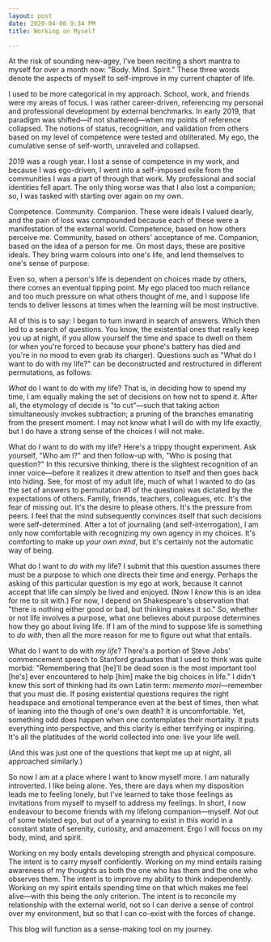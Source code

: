 ```yaml
---
layout: post
date: 2020-04-06 9:34 PM
title: Working on Myself

---
```

At the risk of sounding new-agey, I've been reciting a short mantra to myself for over a month now: "Body. Mind. Spirit." These three words denote the aspects of myself to self-improve in my current chapter of life.

I used to be more categorical in my approach. School, work, and friends were my areas of focus. I was rather career-driven, referencing my personal and professional development by external benchmarks. In early 2019, that paradigm was shifted—if not shattered—when my points of reference collapsed. The notions of status, recognition, and validation from others based on my level of competence were tested and obliterated. My ego, the cumulative sense of self-worth, unraveled and collapsed.

2019 was a rough year. I lost a sense of competence in my work, and because I was ego-driven, I went into a self-imposed exile from the communities I was a part of through that work. My professional and social identities fell apart. The only thing worse was that I also lost a companion; so, I was tasked with starting over again on my own.

Competence. Community. Companion. These were ideals I valued dearly, and the pain of loss was compounded because each of these were a manifestation of the external world. Competence, based on how others perceive me. Community, based on others' acceptance of me. Companion, based on the idea of a person for me. On most days, these are positive ideals. They bring warm colours into one's life, and lend themselves to one's sense of purpose.

Even so, when a person's life is dependent on choices made by others, there comes an eventual tipping point. My ego placed too much reliance and too much pressure on what others thought of me, and I suppose life tends to deliver lessons at times when the learning will be most instructive.

All of this is to say: I began to turn inward in search of answers. Which then led to a search of questions. You know, the existential ones that really keep you up at night, if you allow yourself the time and space to dwell on them (or when you're forced to because your phone's battery has died and you're in no mood to even grab its charger). Questions such as "What do I want to do with my life?" can be deconstructed and restructured in different permutations, as follows:

_What_ do I want to do with my life? That is, in deciding how to spend my time, I am equally making the set of decisions on how not to spend it. After all, the etymology of decide is "to cut"—such that taking action simultaneously invokes subtraction; a pruning of the branches emanating from the present moment. I may not know what I will do with my life exactly, but I do have a strong sense of the choices I will not make.

What do _I_ want to do with my life? Here's a trippy thought experiment. Ask yourself, "Who am I?" and then follow-up with, "Who is posing that question?" In this recursive thinking, there is the slightest recognition of an inner voice—before it realizes it drew attention to itself and then goes back into hiding. See, for most of my adult life, much of what I wanted to do (as the set of  answers to permutation #1 of the question) was dictated by the expectations of others. Family, friends, teachers, colleagues, etc. It's the fear of missing out. It's the desire to please others. It's the pressure from peers. I feel that the mind subsequently convinces itself that such decisions were self-determined. After a lot of journaling (and self-interrogation), I am only now comfortable with recognizing my own agency in my choices. It's comforting to make up _your own mind_, but it's certainly not the automatic way of being.

What do I want to _do with_ my life? I submit that this question assumes there must be a purpose to which one directs their time and energy. Perhaps the asking of this particular question is my ego at work, because it cannot accept that life can simply be lived and enjoyed. (Now I _know_ this is an idea for me to sit with.) For now, I depend on Shakespeare's observation that "there is nothing either good or bad, but thinking makes it so." So, whether or not life involves a purpose, what one believes about purpose determines how they go about living life. If I am of the mind to suppose life is something to _do with_, then all the more reason for me to figure out what that entails.

What do I want to do with _my life_? There's a portion of Steve Jobs' commencement speech to Stanford graduates that I used to think was quite morbid: "Remembering that \[he\]’ll be dead soon is the most important tool \[he's\] ever encountered to help \[him\] make the big choices in life." I didn't know this sort of thinking had its own Latin term: _memento mori_—remember that you must die. If posing existential questions requires the right headspace and emotional temperance even at the best of times, then what of leaning into the though of one's own death? It is uncomfortable. Yet, something odd does happen when one contemplates their mortality. It puts everything into perspective, and this clarity is either terrifying or inspiring. It's all the platitudes of the world collected into one: live your life well.

(And this was just one of the questions that kept me up at night, all approached similarly.)

So now I am at a place where I want to know myself more. I am naturally introverted. I like being alone. Yes, there are days when my disposition leads me to feeling lonely, but I've learned to take those feelings as invitations from myself to myself to address my feelings. In short, I now endeavour to become friends with my lifelong companion—myself. _Not_ out of some twisted ego, but out of a yearning to exist in this world in a constant state of serenity, curiosity, and amazement. Ergo I will focus on my body, mind, and spirit.

Working on my body entails developing strength and physical composure. The intent is to carry myself confidently. Working on my mind entails raising awareness of my thoughts as both the one who has them and the one who observes them. The intent is to improve my ability to think independently. Working on my spirit entails spending time on that which makes me feel alive—with this being the only criterion. The intent is to reconcile my relationship with the external world, not so I can derive a sense of control over my environment, but so that I can co-exist with the forces of change.

This blog will function as a sense-making tool on my journey.